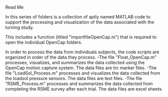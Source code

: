 Read Me

In this series of folders is a collection of aptly named MATLAB code to 
support the processing and visualization of the data associated with the 
turning study.

This includes a function (titled "importfileOpenCap.m") that is required 
to open the individual OpenCap folders. 

In order to process the data from individuals subjects, the code scripts
are organized in order of the data they process.
 -The file "Float_OpenCap.m" processes, visualizes, and summarizes the data
  collected using the OpenCap motion capture system. The data files are trc
  marker files. 
 -The file "LoadSol_Process.m" processes and visualizes the data collected 
  from the loadsol pressure sensors. The data files are text files.
 -The file "RSME_Process.m" processes and summarizes the data collected
  from completing the RSME survey after each trial. The data files are 
  excel sheets. 